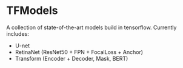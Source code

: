 # TFModels

A collection of state-of-the-art models build in tensorflow. Currently includes:
* U-net 
* RetinaNet (ResNet50 + FPN + FocalLoss + Anchor)
* Transform (Encoder + Decoder, Mask, BERT)
